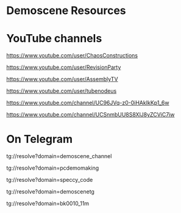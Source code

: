 # Demoscene Resources 

# YouTube channels

https://www.youtube.com/user/ChaosConstructions 

https://www.youtube.com/user/RevisionParty

https://www.youtube.com/user/AssemblyTV

https://www.youtube.com/user/tubenodeus 

https://www.youtube.com/channel/UC96JVq-z0-0iHAkIkKp1_6w 

https://www.youtube.com/channel/UCSnmbUU8S8XlJ8yZCViC7iw

 
# On Telegram 
tg://resolve?domain=demoscene_channel

tg://resolve?domain=pcdemomaking

tg://resolve?domain=speccy_code

tg://resolve?domain=demoscenetg

tg://resolve?domain=bk0010_11m






